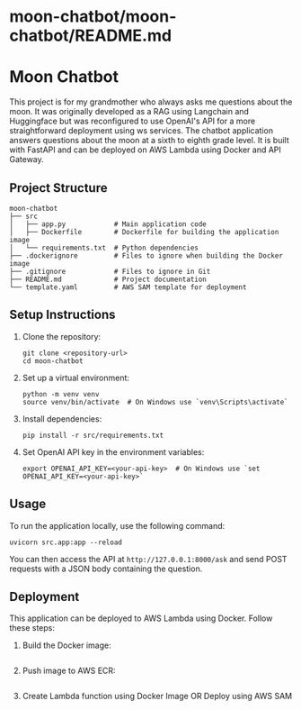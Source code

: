 # moon-chatbot/moon-chatbot/README.md

# Moon Chatbot

This project is for my grandmother who always asks me questions about the moon. It was originally developed as a RAG using Langchain and Huggingface but was reconfigured to use OpenAI's API for a more straightforward deployment using ws services.
The chatbot application answers questions about the moon at a sixth to eighth grade level. It is built with FastAPI and can be deployed on AWS Lambda using Docker and API Gateway. 

## Project Structure

```
moon-chatbot
├── src
│   ├── app.py            # Main application code
│   ├── Dockerfile        # Dockerfile for building the application image
│   └── requirements.txt  # Python dependencies
├── .dockerignore         # Files to ignore when building the Docker image
├── .gitignore            # Files to ignore in Git
├── README.md             # Project documentation
└── template.yaml         # AWS SAM template for deployment
```

## Setup Instructions

1. Clone the repository:
   ```
   git clone <repository-url>
   cd moon-chatbot
   ```

2. Set up a virtual environment:
   ```
   python -m venv venv
   source venv/bin/activate  # On Windows use `venv\Scripts\activate`
   ```

3. Install dependencies:
   ```
   pip install -r src/requirements.txt
   ```

4. Set OpenAI API key in the environment variables:
   ```
   export OPENAI_API_KEY=<your-api-key>  # On Windows use `set OPENAI_API_KEY=<your-api-key>`
   ```

## Usage

To run the application locally, use the following command:
```
uvicorn src.app:app --reload
```

You can then access the API at `http://127.0.0.1:8000/ask` and send POST requests with a JSON body containing the question.

## Deployment

This application can be deployed to AWS Lambda using Docker. Follow these steps:

1. Build the Docker image:
   ```
   ```

2. Push image to AWS ECR:
   ```
   ```
3. Create Lambda function using Docker Image OR Deploy using AWS SAM
   ```
   ```